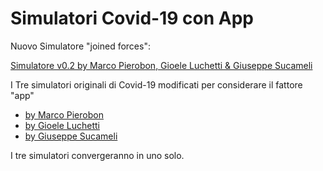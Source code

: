 # Simulatori Covid-19 con App

Nuovo Simulatore "joined forces":

[Simulatore v0.2 by Marco Pierobon, Gioele Luchetti & Giuseppe Sucameli](simulator)

I Tre simulatori originali di Covid-19 modificati per considerare il fattore "app"

- [by Marco Pierobon](simulator1)
- [by Gioele Luchetti](simulator2)
- [by Giuseppe Sucameli](simulator3)

I tre simulatori convergeranno in uno solo.
